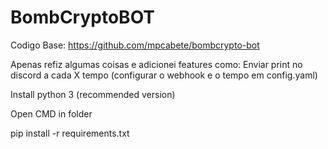 # BombCryptoBOT

Codigo Base: https://github.com/mpcabete/bombcrypto-bot


Apenas refiz algumas coisas e adicionei features como: Enviar print no discord a cada X tempo (configurar o webhook e o tempo em config.yaml)


Install python 3 (recommended version)

Open CMD in folder

pip install -r requirements.txt
